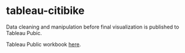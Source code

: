 # tableau-citibike
Data cleaning and manipulation before final visualization is published to Tableau Pubic.

Tableau Public workbook [here](https://public.tableau.com/profile/lori.ta3006#!/vizhome/CitibikeAnalysis_15707462011320/Story1).
